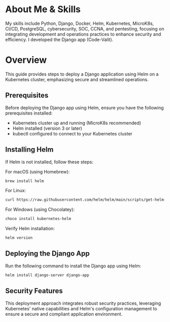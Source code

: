 # About Me & Skills

My skills include Python, Django, Docker, Helm, Kubernetes, MicroK8s, CI/CD, PostgreSQL, cybersecurity, SOC, CCNA, and pentesting, focusing on integrating development and operations practices to enhance security and efficiency. I developed the Django app (Code-Valit).

# Overview

This guide provides steps to deploy a Django application using Helm on a Kubernetes cluster, emphasizing secure and streamlined operations.

## Prerequisites

Before deploying the Django app using Helm, ensure you have the following prerequisites installed:

- Kubernetes cluster up and running (MicroK8s recommended)
- Helm installed (version 3 or later)
- kubectl configured to connect to your Kubernetes cluster

## Installing Helm

If Helm is not installed, follow these steps:

For macOS (using Homebrew):
```bash
brew install helm
```

For Linux:
```bash
curl https://raw.githubusercontent.com/helm/helm/main/scripts/get-helm-3 | bash
```

For Windows (using Chocolatey):
```powershell
choco install kubernetes-helm
```

Verify Helm installation:
```bash
helm version
```

## Deploying the Django App

Run the following command to install the Django app using Helm:

```bash
helm install django-server django-app
```

## Security Features

This deployment approach integrates robust security practices, leveraging Kubernetes' native capabilities and Helm's configuration management to ensure a secure and compliant application environment.

